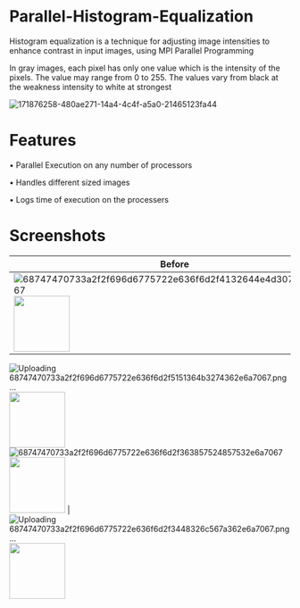 # Parallel-Histogram-Equalization

Histogram equalization is a technique for adjusting image intensities to enhance contrast in input images, using MPI Parallel Programming

In gray images, each pixel has only one value which is the intensity of the pixels. The value may range from 0 to 255. The values vary from black at the weakness intensity to white at strongest

![171876258-480ae271-14a4-4c4f-a5a0-21465123fa44](https://github.com/omarkhaled646/Parallel-Histogram-Equalization/assets/63152184/570a71ca-eaf7-42e0-8510-11bce59e2a1c)

# Features
• Parallel Execution on any number of processors

• Handles different sized images

• Logs time of execution on the processers

# Screenshots

Before | After
------------ | -------------
![68747470733a2f2f696d6775722e636f6d2f4132644e4d30762e6a7067](https://github.com/omarkhaled646/Parallel-Histogram-Equalization/assets/63152184/85837880-bd88-4fb1-835e-55b97539cb45) <img src="https://your-image-url.type" width="100" height="100"> | 
![Uploading 68747470733a2f2f696d6775722e636f6d2f5151364b3274362e6a7067.png…]() <img src="https://your-image-url.type" width="100" height="100">
![68747470733a2f2f696d6775722e636f6d2f363857524857532e6a7067](https://github.com/omarkhaled646/Parallel-Histogram-Equalization/assets/63152184/80a53728-ad25-4f4c-8eb0-c16c15027305) <img src="https://your-image-url.type" width="100" height="100">
 | ![Uploading 68747470733a2f2f696d6775722e636f6d2f3448326c567a362e6a7067.png…]() <img src="https://your-image-url.type" width="100" height="100">


